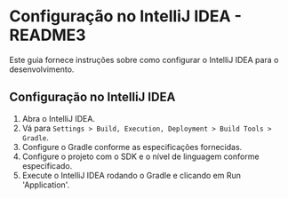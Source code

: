 # Configuração no IntelliJ IDEA - README3

Este guia fornece instruções sobre como configurar o IntelliJ IDEA para o desenvolvimento.

## Configuração no IntelliJ IDEA

1. Abra o IntelliJ IDEA.
2. Vá para `Settings > Build, Execution, Deployment > Build Tools > Gradle`.
3. Configure o Gradle conforme as especificações fornecidas.
4. Configure o projeto com o SDK e o nível de linguagem conforme especificado.
5. Execute o IntelliJ IDEA rodando o Gradle e clicando em Run 'Application'.
